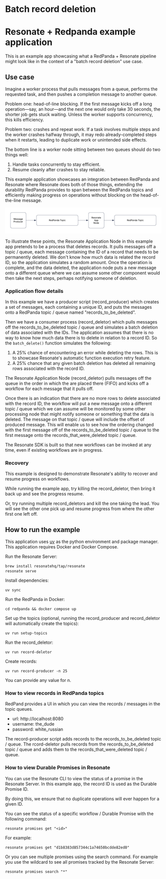 # Batch record deletion

# Resonate + Redpanda example application

This is an example app showcasing what a RedPanda + Resonate pipeline might look like in the context of a "batch record deletion" use case.

## Use case

Imagine a worker process that pulls messages from a queue, performs the requested task, and then pushes a completion message to another queue.

Problem one: head-of-line blocking.
If the first message kicks off a long operation—say, an hour—and the next one would only take 30 seconds, the shorter job gets stuck waiting. Unless the worker supports concurrency, this kills efficiency.

Problem two: crashes and repeat work.
If a task involves multiple steps and the worker crashes halfway through, it may redo already-completed steps when it restarts, leading to duplicate work or unintended side effects.

The bottom line is a worker node sitting between two queues should do two things well:

1. Handle tasks concurrently to stay efficient.
2. Resume cleanly after crashes to stay reliable.

This example application showcases an integration between RedPanda and Resonate where Resonate does both of those things, extending the durability RedPanda provides to span between the RedPanda topics and efficiently making progress on operations without blocking on the head-of-the-line message.

![RedPanda+Resonate component diagram](./static/redpanda+resonate-component-diagram.png)

To illustrate these points, the Resonate Application Node in this example app pretends to be a process that deletes records. It pulls messages off a topic / queue, each message containing the ID of a record that needs to be permanently deleted. We don't know how much data is related the record ID, so the application simulates a random amount. Once the operation is complete, and the data deleted, the application node puts a new message onto a different queue where we can assume some other component would then take the next steps, perhaps notifying someone of deletion.

### Application flow details

In this example we have a producer script (record_producer) which creates a set of messages, each containing a unique ID, and puts the messages onto a RedPanda topic / queue named "records_to_be_deleted".

Then we have a consumer process (record_deletor) which pulls messages off the records_to_be_deleted topic / queue and simulates a batch deletion of data associated with the IDs. The application assumes that there is no way to know how much data there is to delete in relation to a record ID. So the `batch_delete()` function simulates the following:

1. A 25% chance of encountering an error while deleting the rows. This is to showcase Resonate's automatic function execution retry feature.
2. A 25% chance that any given batch deletion has deleted all remaining rows associated with the record ID.

The Resonate Application Node (record_deletor) pulls messages off the queue in the order in which the are placed there (FIFO) and kicks off a workflow for each message that it pulls off.

Once there is an indication that there are no more rows to delete associated with the record ID, the workflow will put a new message onto a different topic / queue which we can assume will be monitored by some other processing node that might notify someone or something that the data is deleted.
The message on that topic / queue will include the offset of produced message. This will enable us to see how the ordering changed with the first message off of the records_to_be_deleted topic / queue to the first message onto the records_that_were_deleted topic / queue.

The Resonate SDK is built so that new workflows can be invoked at any time, even if existing workflows are in progress.

### Recovery

This example is designed to demonstrate Resonate's ability to recover and resume progress on workflows.

While running the example app, try killing the record_deletor, then bring it back up and see the progress resume.

Or, try running multiple record_deletors and kill the one taking the lead. You will see the other one pick up and resume progress from where the other first one left off.

## How to run the example

This application uses [uv](https://docs.astral.sh/uv/) as the python environment and package manager.
This application requires Docker and Docker Compose.

Run the Resonate Server:

```shell
brew install resonatehq/tap/resonate
resonate serve
```

Install dependencies:

```shell
uv sync
```

Run the RedPanda in Docker:

```shell
cd redpanda && docker compose up
```

Set up the topics (optional, running the record_producer and record_deletor will automatically create the topics):

```shell
uv run setup-topics
```

Run the record_deletor:

```shell
uv run record-deletor
```

Create records:

```shell
uv run record-producer -n 25
```

You can provide any value for n.

### How to view records in RedPanda topics

RedPand provides a UI in which you can view the records / messages in the topic queues.

- url: http://localhost:8080
- username: the_dude
- password: white_russian

The record-producer script adds records to the records_to_be_deleted topic / queue.
The rcord-deletor pulls records from the records_to_be_deleted topic / queue and adds them to the records_that_were_deleted topic / queue.

### How to view Durable Promises in Resonate

You can use the Resonate CLI to view the status of a promise in the Resonate Server.
In this example app, the record ID is used as the Durable Promise ID.

By doing this, we ensure that no duplicate operations will ever happen for a given ID.

You can see the status of a specific workflow / Durable Promise with the following command:

```shell
resonate promises get "<id>"
```

For example:

```shell
resonate promises get "d1b8383d857344c1a74650bcdde82ed0"
```

Or you can see multiple promises using the search command. For example you use the wildcard to see all promises tracked by the Resonate Server:

```shell
resonate promises search "*"
```
